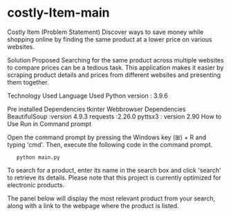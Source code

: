 # costly-Item-main
Costly Item (Problem Statement)
Discover ways to save money while shopping online by finding the same product at a lower price on various websites.

Solution Proposed
Searching for the same product across multiple websites to compare prices can be a tedious task. This application makes it easier by scraping product details and prices from different websites and presenting them together.

Technology Used
Language Used
Python version : 3.9.6

Pre installed Dependencies
tkinter
Webbrowser
Dependencies
BeautifulSoup :version 4.9.3
requests :2.26.0
pyttsx3 : version 2.90
How to Use
Run in Command prompt

Open the command prompt by pressing the Windows key (⊞) + R and typing 'cmd'. Then, execute the following code in the command prompt.

       python main.py
To search for a product, enter its name in the search box and click 'search' to retrieve its details. Please note that this project is currently optimized for electronic products.

The panel below will display the most relevant product from your search, along with a link to the webpage where the product is listed.

